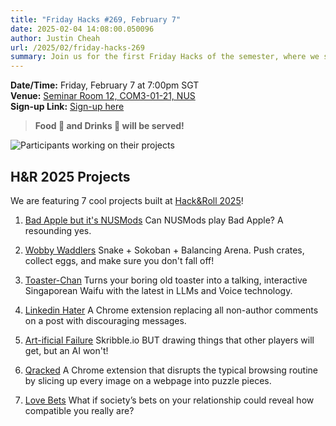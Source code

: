 ```yaml
---
title: "Friday Hacks #269, February 7"
date: 2025-02-04 14:08:00.050096
author: Justin Cheah
url: /2025/02/friday-hacks-269
summary: Join us for the first Friday Hacks of the semester, where we showcase exciting projects from H&R 2025!
---
```


**Date/Time:** Friday, February 7 at 7:00pm SGT<br />
**Venue:** <a href="https://nusmods.com/venues/COM3-01-21">Seminar Room 12, COM3-01-21, NUS</a><br />
**Sign-up Link:** [Sign-up here](https://hckr.cc/fh-269-signup-nus)<br />

> **Food 🍕 and Drinks 🧋 will be served!**

<img src="/img/2025/hnr/1.png" alt="Participants working on their projects" /><br />

## H&R 2025 Projects

We are featuring 7 cool projects built at [Hack&Roll 2025](https://hacknroll.nushackers.org/)!

1. [Bad Apple but it's NUSMods](https://devpost.com/software/bad-apple-but-it-s-nusmods)
Can NUSMods play Bad Apple? A resounding yes.

2. [Wobby Waddlers](https://devpost.com/software/wobbly-waddlers)
Snake + Sokoban + Balancing Arena. Push crates, collect eggs, and make sure you don't fall off!

3. [Toaster-Chan](https://devpost.com/software/toaster-chan)
Turns your boring old toaster into a talking, interactive Singaporean Waifu with the latest in LLMs and Voice technology.

4. [Linkedin Hater](https://devpost.com/software/linkedin-hater) 
A Chrome extension replacing all non-author comments on a post with discouraging messages.

5. [Art-ificial Failure](https://devpost.com/software/art-ificial-failure)
Skribble.io BUT drawing things that other players will get, but an AI won't!

6. [Qracked](https://devpost.com/software/qracked) 
A Chrome extension that disrupts the typical browsing routine by slicing up every image on a webpage into puzzle pieces.

7. [Love Bets](https://devpost.com/software/love-bets)
What if society’s bets on your relationship could reveal how compatible you really are?